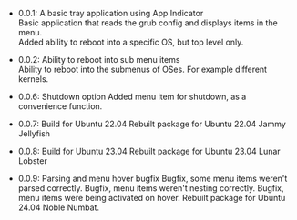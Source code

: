   * 0.0.1: A basic tray application using App Indicator  
  Basic application that reads the grub config and displays items in the menu.  
  Added ability to reboot into a specific OS, but top level only.  
  
  * 0.0.2: Ability to reboot into sub menu items  
  Ability to reboot into the submenus of OSes. For example different kernels.

  * 0.0.6: Shutdown option
  Added menu item for shutdown, as a convenience function.

  * 0.0.7: Build for Ubuntu 22.04
  Rebuilt package for Ubuntu 22.04 Jammy Jellyfish

  * 0.0.8: Build for Ubuntu 23.04
  Rebuilt package for Ubuntu 23.04 Lunar Lobster

  * 0.0.9: Parsing and menu hover bugfix
  Bugfix, some menu items weren't parsed correctly.
  Bugfix, menu items weren't nesting correctly.
  Bugfix, menu items were being activated on hover.
  Rebuilt package for Ubuntu 24.04 Noble Numbat.